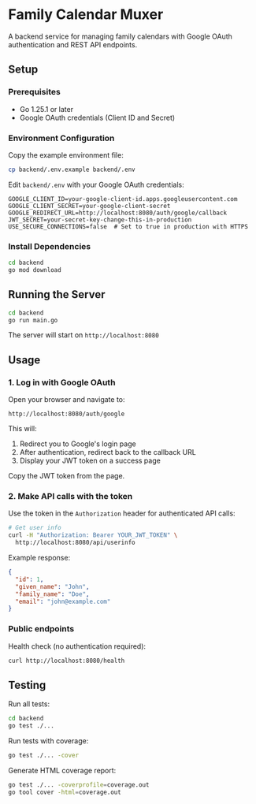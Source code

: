 # Family Calendar Muxer

A backend service for managing family calendars with Google OAuth authentication and REST API endpoints.

## Setup

### Prerequisites

- Go 1.25.1 or later
- Google OAuth credentials (Client ID and Secret)

### Environment Configuration

Copy the example environment file:

```bash
cp backend/.env.example backend/.env
```

Edit `backend/.env` with your Google OAuth credentials:

```env
GOOGLE_CLIENT_ID=your-google-client-id.apps.googleusercontent.com
GOOGLE_CLIENT_SECRET=your-google-client-secret
GOOGLE_REDIRECT_URL=http://localhost:8080/auth/google/callback
JWT_SECRET=your-secret-key-change-this-in-production
USE_SECURE_CONNECTIONS=false  # Set to true in production with HTTPS
```

### Install Dependencies

```bash
cd backend
go mod download
```

## Running the Server

```bash
cd backend
go run main.go
```

The server will start on `http://localhost:8080`

## Usage

### 1. Log in with Google OAuth

Open your browser and navigate to:

```
http://localhost:8080/auth/google
```

This will:
1. Redirect you to Google's login page
2. After authentication, redirect back to the callback URL
3. Display your JWT token on a success page

Copy the JWT token from the page.

### 2. Make API calls with the token

Use the token in the `Authorization` header for authenticated API calls:

```bash
# Get user info
curl -H "Authorization: Bearer YOUR_JWT_TOKEN" \
  http://localhost:8080/api/userinfo
```

Example response:
```json
{
  "id": 1,
  "given_name": "John",
  "family_name": "Doe",
  "email": "john@example.com"
}
```

### Public endpoints

Health check (no authentication required):
```bash
curl http://localhost:8080/health
```

## Testing

Run all tests:
```bash
cd backend
go test ./...
```

Run tests with coverage:
```bash
go test ./... -cover
```

Generate HTML coverage report:
```bash
go test ./... -coverprofile=coverage.out
go tool cover -html=coverage.out
```
